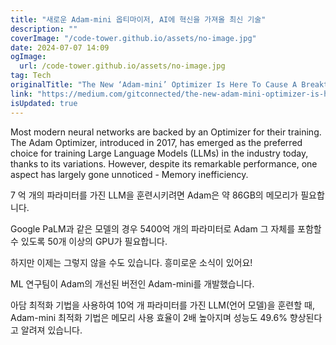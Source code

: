 ```yaml
---
title: "새로운 Adam-mini 옵티마이저, AI에 혁신을 가져올 최신 기술"
description: ""
coverImage: "/code-tower.github.io/assets/no-image.jpg"
date: 2024-07-07 14:09
ogImage:
  url: /code-tower.github.io/assets/no-image.jpg
tag: Tech
originalTitle: "The New ‘Adam-mini’ Optimizer Is Here To Cause A Breakthrough In AI"
link: "https://medium.com/gitconnected/the-new-adam-mini-optimizer-is-here-to-cause-a-breakthrough-in-ai-6b0ba252ae36"
isUpdated: true
---
```


Most modern neural networks are backed by an Optimizer for their training. The Adam Optimizer, introduced in 2017, has emerged as the preferred choice for training Large Language Models (LLMs) in the industry today, thanks to its variations. However, despite its remarkable performance, one aspect has largely gone unnoticed - Memory inefficiency.

<!-- cozy-coder - 수평 -->

<ins class="adsbygoogle"
     style="display:block"
     data-ad-client="ca-pub-4877378276818686"
     data-ad-slot="1107185301"
     data-ad-format="auto"
     data-full-width-responsive="true"></ins>

<script>
     (adsbygoogle = window.adsbygoogle || []).push({});
</script>

7 억 개의 파라미터를 가진 LLM을 훈련시키려면 Adam은 약 86GB의 메모리가 필요합니다.

Google PaLM과 같은 모델의 경우 5400억 개의 파라미터로 Adam 그 자체를 포함할 수 있도록 50개 이상의 GPU가 필요합니다.

하지만 이제는 그렇지 않을 수도 있습니다. 흥미로운 소식이 있어요!

ML 연구팀이 Adam의 개선된 버전인 Adam-mini를 개발했습니다.

<!-- cozy-coder - 수평 -->

<ins class="adsbygoogle"
     style="display:block"
     data-ad-client="ca-pub-4877378276818686"
     data-ad-slot="1107185301"
     data-ad-format="auto"
     data-full-width-responsive="true"></ins>

<script>
     (adsbygoogle = window.adsbygoogle || []).push({});
</script>

아담 최적화 기법을 사용하여 10억 개 파라미터를 가진 LLM(언어 모델)을 훈련할 때, Adam-mini 최적화 기법은 메모리 사용 효율이 2배 높아지며 성능도 49.6% 향상된다고 알려져 있습니다.
